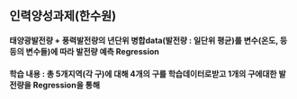 ## 인력양성과제(한수원)

#### 태양광발전량 + 풍력발전량의 년단위 병합data(발전량 : 일단위 평균)를 변수(온도, 등등의 변수들)에 따라 발전량 예측 Regression

#### 학습 내용 : 총 5개지역(각 구)에 대해 4개의 구를 학습데이터로받고 1개의 구에대한 발전량을 Regression을 통해 
